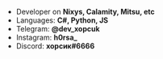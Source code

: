 - Developer on **Nixys, Calamity, Mitsu, etc**
- Languages: **C#, Python, JS**
- Telegram: **@dev_xopcuk**
- Instagram: **h0rsa_**
- Discord: **хорсик#6666**
